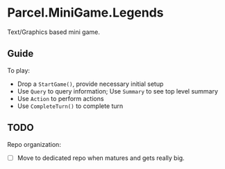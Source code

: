 # Parcel.MiniGame.Legends

Text/Graphics based mini game.

## Guide

To play:

* Drop a `StartGame()`, provide necessary initial setup
* Use `Query` to query information; Use `Summary` to see top level summary
* Use `Action` to perform actions
* Use `CompleteTurn()` to complete turn

## TODO

Repo organization:

- [ ] Move to dedicated repo when matures and gets really big.